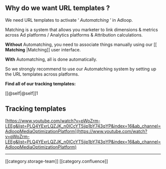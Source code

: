 
## Why do we want URL templates ?
We need URL templates to activate ‘ _Automatching_ ’ in Adloop.

Matching is a system that allows you marketer to link dimensions & metrics across Ad platforms / Analytics platforms & Attribution calculations.

 **Without**  Automatching, you need to associate things manually using our [[ **Matching** |Matching]] user interface. 

 **With** Automatching, all is done automatically.

 So we strongly recommend to use our Automatching system by setting up the URL templates across platforms. 



 **Find all of our tracking templates:** 

[[@self|@self]]1


## Tracking templates
[https://www.youtube.com/watch?v=pWoZrm-LEEg&list=PLQ4YExrLQZJK_n0ICcYT5ijp1bY743qYP&index=16&ab_channel=AdloopMediaOptimizationPlatform](https://www.youtube.com/watch?v=pWoZrm-LEEg&list=PLQ4YExrLQZJK_n0ICcYT5ijp1bY743qYP&index=16&ab_channel=AdloopMediaOptimizationPlatform)



*****

[[category.storage-team]] 
[[category.confluence]] 

